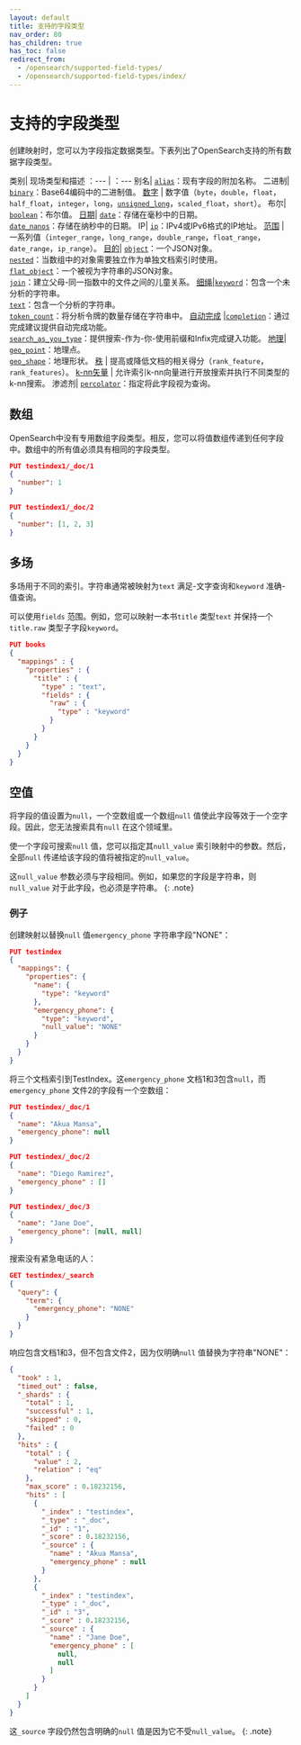 ```yaml
---
layout: default
title: 支持的字段类型
nav_order: 80
has_children: true
has_toc: false
redirect_from:
  - /opensearch/supported-field-types/
  - /opensearch/supported-field-types/index/
---
```


# 支持的字段类型

创建映射时，您可以为字段指定数据类型。下表列出了OpenSearch支持的所有数据字段类型。

类别| 现场类型和描述
：--- | ：---
别名| [`alias`]({{site.url}}{{site.baseurl}}/field-types/supported-field-types/alias/)：现有字段的附加名称。
二进制| [`binary`]({{site.url}}{{site.baseurl}}/field-types/supported-field-types/binary/)：Base64编码中的二进制值。
[数字]({{site.url}}{{site.baseurl}}/field-types/supported-field-types/numeric/) | 数字值（`byte`，`double`，`float`，`half_float`，`integer`，`long`，[`unsigned_long`]({{site.url}}{{site.baseurl}}/field-types/supported-field-types/unsigned-long/)，`scaled_float`，`short`）。
布尔| [`boolean`]({{site.url}}{{site.baseurl}}/field-types/supported-field-types/boolean/)：布尔值。
[日期]({{site.url}}{{site.baseurl}}/field-types/supported-field-types/dates/)|  [`date`]({{site.url}}{{site.baseurl}}/field-types/supported-field-types/date/)：存储在毫秒中的日期。<br>[`date_nanos`]({{site.url}}{{site.baseurl}}/field-types/supported-field-types/date-nanos/)：存储在纳秒中的日期。
IP| [`ip`]({{site.url}}{{site.baseurl}}/field-types/supported-field-types/ip/)：IPv4或IPv6格式的IP地址。
[范围]({{site.url}}{{site.baseurl}}/field-types/supported-field-types/range/) | 一系列值（`integer_range`，`long_range`，`double_range`，`float_range`，`date_range`，`ip_range`）。
[目的]({{site.url}}{{site.baseurl}}/field-types/supported-field-types/object-fields/)| [`object`]({{site.url}}{{site.baseurl}}/field-types/supported-field-types/object/)：一个JSON对象。<br>[`nested`]({{site.url}}{{site.baseurl}}/field-types/supported-field-types/nested/)：当数组中的对象需要独立作为单独文档索引时使用。<br>[`flat_object`]({{site.url}}{{site.baseurl}}/field-types/supported-field-types/flat-object/)：一个被视为字符串的JSON对象。<br>[`join`]({{site.url}}{{site.baseurl}}/field-types/supported-field-types/join/)：建立父母-同一指数中的文件之间的儿童关系。
[细绳]({{site.url}}{{site.baseurl}}/field-types/supported-field-types/string/)|[`keyword`]({{site.url}}{{site.baseurl}}/field-types/supported-field-types/keyword/)：包含一个未分析的字符串。<br>[`text`]({{site.url}}{{site.baseurl}}/field-types/supported-field-types/text/)：包含一个分析的字符串。<br>[`token_count`]({{site.url}}{{site.baseurl}}/field-types/supported-field-types/token-count/)：将分析令牌的数量存储在字符串中。
[自动完成]({{site.url}}{{site.baseurl}}/field-types/supported-field-types/autocomplete/) |[`completion`]({{site.url}}{{site.baseurl}}/field-types/supported-field-types/completion/)：通过完成建议提供自动完成功能。<br>[`search_as_you_type`]({{site.url}}{{site.baseurl}}/field-types/supported-field-types/search-as-you-type/)：提供搜索-作为-你-使用前缀和Infix完成键入功能。
[地理]({{site.url}}{{site.baseurl}}/field-types/supported-field-types/geographic/)| [`geo_point`]({{site.url}}{{site.baseurl}}/field-types/supported-field-types/geo-point/)：地理点。<br>[`geo_shape`]({{site.url}}{{site.baseurl}}/field-types/supported-field-types/geo-shape/)：地理形状。
[秩]({{site.url}}{{site.baseurl}}/field-types/supported-field-types/rank/) | 提高或降低文档的相关得分（`rank_feature`，`rank_features`）。
[k-nn矢量]({{site.url}}{{site.baseurl}}/field-types/supported-field-types/knn-vector/) | 允许索引k-nn向量进行开放搜索并执行不同类型的k-nn搜索。
渗滤剂| [`percolator`]({{site.url}}{{site.baseurl}}/field-types/supported-field-types/percolator/)：指定将此字段视为查询。

## 数组

OpenSearch中没有专用数组字段类型。相反，您可以将值数组传递到任何字段中。数组中的所有值必须具有相同的字段类型。

```json
PUT testindex1/_doc/1
{
  "number": 1 
}

PUT testindex1/_doc/2
{
  "number": [1, 2, 3] 
}
```

## 多场

多场用于不同的索引。字符串通常被映射为`text` 满足-文字查询和`keyword` 准确-值查询。

可以使用`fields` 范围。例如，您可以映射一本书`title` 类型`text` 并保持一个`title.raw` 类型子字段`keyword`。

```json
PUT books
{
  "mappings" : {
    "properties" : {
      "title" : {
        "type" : "text",
        "fields" : {
          "raw" : {
            "type" : "keyword"
          }
        }
      }
    }
  }
}
```

## 空值

将字段的值设置为`null`，一个空数组或一个数组`null` 值使此字段等效于一个空字段。因此，您无法搜索具有`null` 在这个领域里。

使一个字段可搜索`null` 值，您可以指定其`null_value` 索引映射中的参数。然后，全部`null` 传递给该字段的值将被指定的`null_value`。

这`null_value` 参数必须与字段相同。例如，如果您的字段是字符串，则`null_value` 对于此字段，也必须是字符串。
{: .note}

### 例子

创建映射以替换`null` 值`emergency_phone` 字符串字段"NONE"：

```json
PUT testindex
{
  "mappings": {
    "properties": {
      "name": {
        "type": "keyword"
      },
      "emergency_phone": {
        "type": "keyword",
        "null_value": "NONE" 
      }
    }
  }
}
```

将三个文档索引到TestIndex。这`emergency_phone` 文档1和3包含`null`，而`emergency_phone` 文件2的字段有一个空数组：

```json
PUT testindex/_doc/1
{
  "name": "Akua Mansa",
  "emergency_phone": null
}
```

```json
PUT testindex/_doc/2
{
  "name": "Diego Ramirez",
  "emergency_phone" : []
}
```

```json
PUT testindex/_doc/3 
{
  "name": "Jane Doe",
  "emergency_phone": [null, null]
}
```

搜索没有紧急电话的人：

```json
GET testindex/_search
{
  "query": {
    "term": {
      "emergency_phone": "NONE"
    }
  }
}
```

响应包含文档1和3，但不包含文件2，因为仅明确`null` 值替换为字符串"NONE"：

```json
{
  "took" : 1,
  "timed_out" : false,
  "_shards" : {
    "total" : 1,
    "successful" : 1,
    "skipped" : 0,
    "failed" : 0
  },
  "hits" : {
    "total" : {
      "value" : 2,
      "relation" : "eq"
    },
    "max_score" : 0.18232156,
    "hits" : [
      {
        "_index" : "testindex",
        "_type" : "_doc",
        "_id" : "1",
        "_score" : 0.18232156,
        "_source" : {
          "name" : "Akua Mansa",
          "emergency_phone" : null
        }
      },
      {
        "_index" : "testindex",
        "_type" : "_doc",
        "_id" : "3",
        "_score" : 0.18232156,
        "_source" : {
          "name" : "Jane Doe",
          "emergency_phone" : [
            null,
            null
          ]
        }
      }
    ]
  }
}
```

这`_source` 字段仍然包含明确的`null` 值是因为它不受`null_value`。
{: .note}

